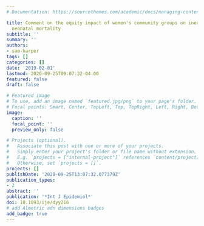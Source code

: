 ```yaml
---
# Documentation: https://sourcethemes.com/academic/docs/managing-content/

title: Comment on the equity impact of women's community groups on inequalities in
  neonatal mortality
subtitle: ''
summary: ''
authors:
- sam-harper
tags: []
categories: []
date: '2019-02-01'
lastmod: 2020-09-25T09:07:32-04:00
featured: false
draft: false

# Featured image
# To use, add an image named `featured.jpg/png` to your page's folder.
# Focal points: Smart, Center, TopLeft, Top, TopRight, Left, Right, BottomLeft, Bottom, BottomRight.
image:
  caption: ''
  focal_point: ''
  preview_only: false

# Projects (optional).
#   Associate this post with one or more of your projects.
#   Simply enter your project's folder or file name without extension.
#   E.g. `projects = ["internal-project"]` references `content/project/deep-learning/index.md`.
#   Otherwise, set `projects = []`.
projects: []
publishDate: '2020-09-25T13:07:32.077379Z'
publication_types:
- 2
abstract: ''
publication: '*Int J Epidemiol*'
doi: 10.1093/ije/dyy216
# add Almetric adn dimensions badges
add_badge: true
---
```

